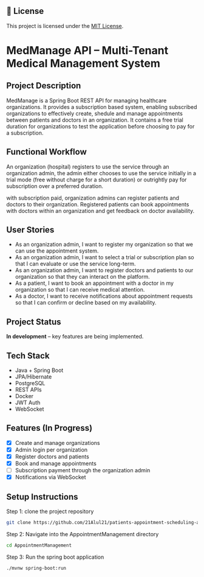 ## 📖 License
This project is licensed under the [MIT License](./LICENSE).

# MedManage API – Multi-Tenant Medical Management System

## Project Description
MedManage is a Spring Boot REST API for managing healthcare organizations. It provides a subscription based system, enabling subscribed organizations to effectively create, shedule and manage appointments between patients and doctors in an organization. It contains a free trial duration for organizations to test the application before choosing to pay for a subscription. 

## Functional Workflow
An organization (hospital) registers to use the service through an organization admin, the admin either chooses to use the service initially in a trial mode (free without charge for a short duration) or outrightly pay for subscription over a preferred duration.

with subscription paid, organization admins can register patients and doctors to their organization. Registered patients can book appointments with doctors within an organization and get feedback on doctor availability.

## User Stories
- As an organization admin, I want to register my organization so that we can use the appointment system.
- As an organization admin, I want to select a trial or subscription plan so that I can evaluate or use the service long-term.
- As an organization admin, I want to register doctors and patients to our organization so that they can interact on the platform.
- As a patient, I want to book an appointment with a doctor in my organization so that I can receive medical attention.
- As a doctor, I want to receive notifications about appointment requests so that I can confirm or decline based on my availability.


## Project Status
**In development** – key features are being implemented.

## Tech Stack
- Java + Spring Boot
- JPA/Hibernate
- PostgreSQL
- REST APIs
- Docker
- JWT Auth
- WebSocket

## Features (In Progress)
- [x] Create and manage organizations
- [x] Admin login per organization
- [x] Register doctors and patients
- [x] Book and manage appointments
- [ ] Subscription payment through the organization admin
- [x] Notifications via WebSocket

## Setup Instructions
Step 1: clone the project repository 
```bash
git clone https://github.com/21Alul21/patients-appointment-scheduling-api.git
```
Step 2: Navigate into the AppointmentManagement directory
```bash
cd AppointmentManagement
```

Step 3: Run the spring boot application 
```bash
./mvnw spring-boot:run
